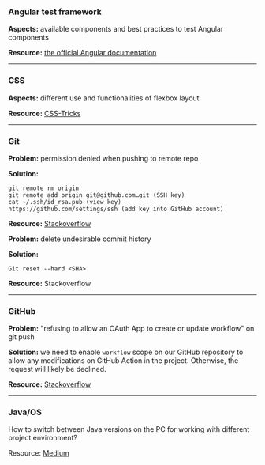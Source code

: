 ### Angular test framework
**Aspects:** available components and best practices to test Angular components

**Resource:** [the official Angular documentation](https://angular.io/guide/testing)

---

### CSS
**Aspects:** different use and functionalities of flexbox layout

**Resource:** [CSS-Tricks](https://css-tricks.com/snippets/css/a-guide-to-flexbox/)

---
### Git
**Problem:** permission denied when pushing to remote repo

**Solution:**
```
git remote rm origin
git remote add origin git@github.com…git (SSH key)
cat ~/.ssh/id_rsa.pub (view key)
https://github.com/settings/ssh (add key into GitHub account)  
```

**Resource:** [Stackoverflow](https://stackoverflow.com/questions/13674647/cannot-push-to-git-repository-permission-denied)

**Problem:** delete undesirable commit history

**Solution:**
```
Git reset --hard <SHA>
```

**Resource:** Stackoverflow

---

### GitHub

**Problem:** "refusing to allow an OAuth App to create or update workflow" on git push

**Solution:** we need to enable `workflow` scope on our GitHub repository to allow any modifications on GitHub Action in the project.
Otherwise, the request will likely be declined.

**Resource:** [Stackoverflow](https://stackoverflow.com/questions/64059610/how-to-resolve-refusing-to-allow-an-oauth-app-to-create-or-update-workflow-on)

---

### Java/OS
How to switch between Java versions on the PC for working with different project environment?

Resource: [Medium](https://medium.com/@devkosal/switching-java-jdk-versions-on-macos-80bc868e686a)

